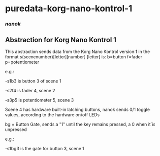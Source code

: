 # puredata-korg-nano-kontrol-1
### _nanok_

## Abstraction for Korg Nano Kontrol 1


This abstraction sends data from the Korg Nano Kontrol version 1 in the format s(scenenumber)[letter][number]
[letter] is: b=button f=fader p=potentiometer

e.g.:

-s1b3 is button 3 of scene 1

-s2f4 is fader 4, scene 2

-s3p5 is potentiometer 5, scene 3

Scene 4 has hardware built-in latching buttons, nanok sends 0/1 toggle values, according to the hardware on/off LEDs

bg = Button Gate, sends a "1" until the key remains pressed, a 0 when it´is unpressed

e.g.:

-s1bg3 is the gate for button 3, scene 1
